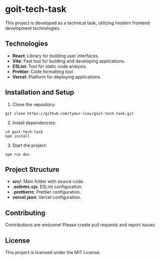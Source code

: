 # goit-tech-task
This project is developed as a technical task, utilizing modern frontend development technologies.

## Technologies
- __React__: Library for building user interfaces.
- __Vite__: Fast tool for building and developing applications.
- __ESLint__: Tool for static code analysis.
- __Prettier__: Code formatting tool.
- __Vercel__: Platform for deploying applications.

## Installation and Setup
1. Clone the repository:
```
git clone https://github.com/tymur-lvov/goit-tech-task.git
```
2. Install dependencies:
```
cd goit-tech-task
npm install
```
3. Start the project:
```
npm run dev
```

## Project Structure
- __src/__: Main folder with source code.
- __.eslintrc.cjs__: ESLint configuration.
- __.prettierrc__: Prettier configuration.
- __vercel.json__: Vercel configuration.

## Contributing
Contributions are welcome! Please create pull requests and report issues.

## License
This project is licensed under the MIT License.
